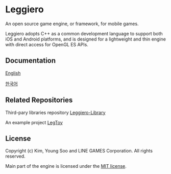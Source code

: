 # Leggiero
An open source game engine, or framework, for mobile games.

Leggiero adopts C++ as a common development language to support both iOS and Android platforms, and is designed for a lightweight and thin engine with direct access for OpenGL ES APIs.


## Documentation
[English](https://linegames.github.io/Leggiero/en/index.html)

[한국어](https://linegames.github.io/Leggiero/kr/index.html)

## Related Repositories
Third-pary libraries repository [Leggiero-Library](https://github.com/LineGames/Leggiero-Library)

An example project [LegToy](https://github.com/LineGames/LegToy)

## License
Copyright (c) Kim, Young Soo and LINE GAMES Corporation. All rights reserved.

Main part of the engine is licensed under the [MIT license](https://github.com/LineGames/Leggiero/blob/main/LICENSE).
